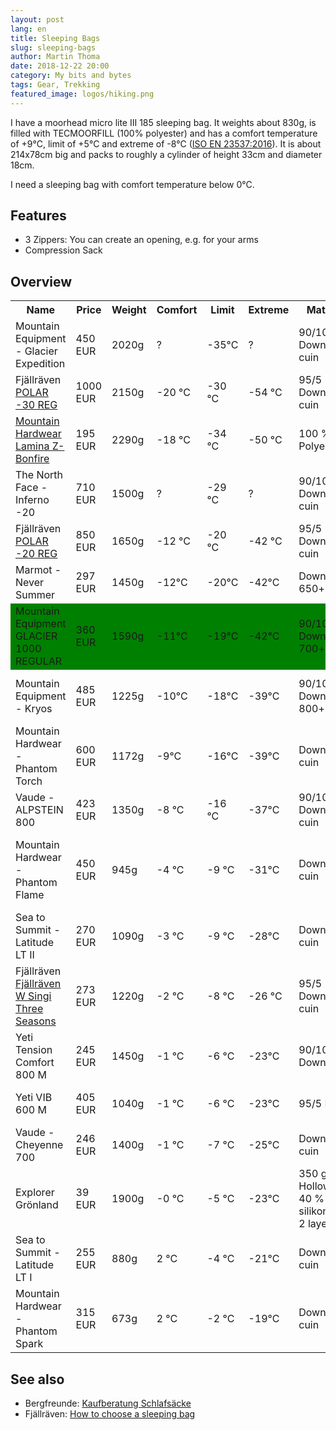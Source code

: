 ```yaml
---
layout: post
lang: en
title: Sleeping Bags
slug: sleeping-bags
author: Martin Thoma
date: 2018-12-22 20:00
category: My bits and bytes
tags: Gear, Trekking
featured_image: logos/hiking.png
---
```

I have a moorhead micro lite III 185 sleeping bag. It weights about 830g, is
filled with TECMOORFILL (100% polyester) and has a comfort temperature of +9°C,
limit of +5°C and extreme of -8°C ([ISO EN 23537:2016](https://www.iso.org/standard/67105.html)). It is about 214x78cm big and packs to
roughly a cylinder of height 33cm and diameter 18cm.

I need a sleeping bag with comfort temperature below 0°C.


## Features

* 3 Zippers: You can create an opening, e.g. for your arms
* Compression Sack

## Overview

<table class="table">
    <tr>
        <th>Name</th>
        <th>Price</th>
        <th>Weight</th>
        <th>Comfort</th>
        <th>Limit</th>
        <th>Extreme</th>
        <th>Material</th>
        <th>Volume</th>
    </tr>
    <tr>
        <td>Mountain Equipment - Glacier Expedition</td>
        <td>450 EUR</td>
        <td>2020g</td>
        <td>?</td>
        <td>-35&deg;C</td>
        <td>?</td>
        <td>90/10 Down; 700 cuin</td>
        <td>34 cm x 29 cm x 25 cm</td>
    </tr>
    <tr>
        <td>Fjällräven <a href="https://www.fjallraven.com/shop/fjallraven-polar-30-reg-F62730-burnt-orange">POLAR -30 REG</a></td>
        <td>1000 EUR</td>
        <td>2150g</td>
        <td>-20 &deg;C</td>
        <td>-30 &deg;C</td>
        <td>-54 &deg;C</td>
        <td>95/5 Down; 800 cuin</td>
        <td>28 x 45 cm</td>
    </tr>
    <tr>
        <td><a href="https://www.globetrotter.de/shop/mountain-hardwear-lamina-z-bonfire-30-293716/">Mountain Hardwear Lamina Z-Bonfire</a></td>
        <td>195 EUR</td>
        <td>2290g</td>
        <td>-18 &deg;C</td>
        <td>-34 &deg;C</td>
        <td>-50 &deg;C</td>
        <td>100 % Polyester</td>
        <td>25 x 46  cm</td>
    </tr>
    <tr>
        <td>The North Face - Inferno -20</td>
        <td>710 EUR</td>
        <td>1500g</td>
        <td>?</td>
        <td>-29 &deg;C</td>
        <td>?</td>
        <td>90/10 Down; 800 cuin</td>
        <td>?</td>
    </tr>
    <tr>
        <td>Fjällräven <a href="https://www.fjallraven.com/shop/fjallraven-polar-20-reg-F62728-burnt-orange">POLAR -20 REG</a></td>
        <td>850 EUR</td>
        <td>1650g</td>
        <td>-12 &deg;C</td>
        <td>-20 &deg;C</td>
        <td>-42 &deg;C</td>
        <td>95/5 Down; 800 cuin</td>
        <td>25 x 40 cm</td>
    </tr>
    <tr>
        <td>Marmot - Never Summer</td>
        <td>297 EUR</td>
        <td>1450g</td>
        <td>-12&deg;C</td>
        <td>-20&deg;C</td>
        <td>-42&deg;C</td>
        <td>Down; 650+ cuin</td>
        <td>22 cm x 46 cm</td>
    </tr>
    <tr style="background-color: green;">
        <td>Mountain Equipment GLACIER 1000 REGULAR</td>
        <td>360 EUR</td>
        <td>1590g</td>
        <td>-11&deg;C</td>
        <td>-19&deg;C</td>
        <td>-42&deg;C</td>
        <td>90/10 Down; 700+ cuin</td>
        <td>31 x 27 x 23 cm</td>
    </tr>
    <tr>
        <td>Mountain Equipment - Kryos</td>
        <td>485 EUR</td>
        <td>1225g</td>
        <td>-10&deg;C</td>
        <td>-18&deg;C</td>
        <td>-39&deg;C</td>
        <td>90/10 Down; 800+ cuin</td>
        <td>29 cm x 25 cm x 23 cm</td>
    </tr>
    <tr>
        <td>Mountain Hardwear - Phantom Torch</td>
        <td>600 EUR</td>
        <td>1172g</td>
        <td>-9&deg;C</td>
        <td>-16&deg;C</td>
        <td>-39&deg;C</td>
        <td>Down; 800 cuin</td>
        <td>20 cm × 33 cm; </td>
    </tr>
    <tr>
        <td>Vaude - ALPSTEIN 800</td>
        <td>423 EUR</td>
        <td>1350g</td>
        <td>-8 &deg;C</td>
        <td>-16 &deg;C</td>
        <td>-37&deg;C</td>
        <td>90/10 Down, 800 cuin</td>
        <td>?</td>
    </tr>
    <tr>
        <td>Mountain Hardwear - Phantom Flame</td>
        <td>450 EUR</td>
        <td>945g</td>
        <td>-4 &deg;C</td>
        <td>-9 &deg;C</td>
        <td>-31&deg;C</td>
        <td>Down, 800 cuin</td>
        <td>18 cm × 30 cm; 2 way front zipper</td>
    </tr>
    <tr>
        <td>Sea to Summit - Latitude LT II</td>
        <td>270 EUR</td>
        <td>1090g</td>
        <td>-3 &deg;C</td>
        <td>-9 &deg;C</td>
        <td>-28&deg;C</td>
        <td>Down; 750 cuin</td>
        <td>7.7 Liter</td>
    </tr>
    <tr>
        <td>Fjällräven <a href="https://www.exxpozed.de/fjallraven-w-singi-three-seasons#!?variant=189264">Fjällräven W Singi Three Seasons</a></td>
        <td>273 EUR</td>
        <td>1220g</td>
        <td>-2 &deg;C</td>
        <td>-8 &deg;C</td>
        <td>-26 &deg;C</td>
        <td>95/5 Down; 800 cuin</td>
        <td>?</td>
    </tr>
    <tr>
        <td>Yeti Tension Comfort 800 M</td>
        <td>245 EUR</td>
        <td>1450g</td>
        <td>-1 &deg;C</td>
        <td>-6 &deg;C</td>
        <td>-23&deg;C</td>
        <td>90/10 Down</td>
        <td>16.5 x 16.5 x 36 cm</td>
    </tr>
    <tr>
        <td>Yeti VIB 600 M</td>
        <td>405 EUR</td>
        <td>1040g</td>
        <td>-1 &deg;C</td>
        <td>-6 &deg;C</td>
        <td>-23&deg;C</td>
        <td>95/5 Down</td>
        <td>15 x 15 x 32 cm</td>
    </tr>
    <tr>
        <td>Vaude - Cheyenne 700</td>
        <td>246 EUR</td>
        <td>1400g</td>
        <td>-1 &deg;C</td>
        <td>-7 &deg;C</td>
        <td>-25&deg;C</td>
        <td>Down, 550 cuin</td>
        <td>?</td>
    </tr>
    <tr>
        <td>Explorer Grönland</td>
        <td>39 EUR</td>
        <td>1900g</td>
        <td>-0 &deg;C</td>
        <td>-5 &deg;C</td>
        <td>-23&deg;C</td>
        <td>350 g/m2 Hollowfibre 40 % silikonisiert, 2 layers</td>
        <td>7.7 Liter</td>
    </tr>
    <tr>
        <td>Sea to Summit - Latitude LT I</td>
        <td>255 EUR</td>
        <td>880g</td>
        <td>2 &deg;C</td>
        <td>-4 &deg;C</td>
        <td>-21&deg;C</td>
        <td>Down; 750 cuin</td>
        <td>6.1 Liter</td>
    </tr>
    <tr>
        <td>Mountain Hardwear - Phantom Spark</td>
        <td>315 EUR</td>
        <td>673g</td>
        <td>2 &deg;C</td>
        <td>-2 &deg;C</td>
        <td>-19&deg;C</td>
        <td>Down; 800 cuin</td>
        <td>15 cm × 25 cm</td>
    </tr>
</table>


## See also

* Bergfreunde: [Kaufberatung Schlafsäcke](https://www.bergfreunde.de/basislager/kaufberatung-schlafsaecke/)
* Fjällräven: [How to choose a sleeping bag](https://foxtrail.fjallraven.com/2018/04/20/how-to-choose-a-sleeping-bag/)
